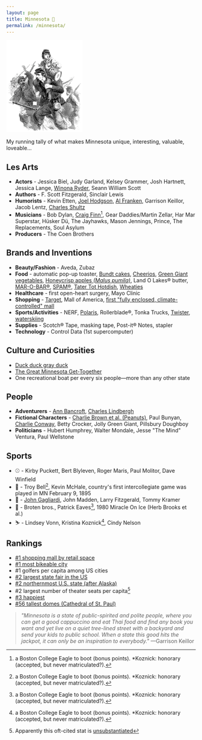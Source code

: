 ```yaml
---
layout: page
title: Minnesota 🛶
permalink: /minnesota/
---
```

<img src="/assets/the.first.minnesota.png" alt="The First Minnesota Regiment" width="40%" height="40%">

My running tally of what makes Minnesota unique, interesting, valuable, loveable...

## Les Arts
- **Actors** - Jessica Biel, Judy Garland, Kelsey Grammer, Josh Hartnett, Jessica Lange, [Winona Ryder](https://www.welcometowinona.com/), Seann William Scott
- **Authors** - F. Scott Fitzgerald,  Sinclair Lewis
- **Humorists** - Kevin Etten, [Joel Hodgson](https://en.wikipedia.org/wiki/Joel_Hodgson), [Al Franken](https://en.wikipedia.org/wiki/Al_Franken), Garrison Keillor, Jacob Lentz, [Charles Shultz](https://en.wikipedia.org/wiki/Charles_M._Schulz)
- **Musicians** - Bob Dylan, [Craig Finn](https://craigfinn.net/)[^1], Gear Daddies/Martin Zellar, Har Mar Superstar, Hüsker Dü, The Jayhawks, Mason Jennings, Prince, The Replacements, Soul Asylum
- **Producers** - The Coen Brothers

## Brands and Inventions
- **Beauty/Fashion** - Aveda, Zubaz
- **Food** - automatic pop-up toaster, [Bundt cakes](https://www.foodandwine.com/news/brief-delightful-history-bundt-pan), [Cheerios](https://www.mentalfloss.com/article/74142/8-things-you-might-not-know-about-cheerios), [Green Giant vegetables](https://en.wikipedia.org/wiki/Green_Giant), [Honeycrisp apples *(Malus pumila)*](https://en.wikipedia.org/wiki/Honeycrisp), Land O Lakes® butter, [MAR-O-BAR®](https://www.minnesotamonthly.com/archive/candy-bar-combat/), [SPAM®](https://en.wikipedia.org/wiki/Spam_(food)), [Tater Tot Hotdish](https://vimeo.com/65158243), [Wheaties](https://en.wikipedia.org/wiki/Wheaties)
- **Healthcare** - first open-heart surgery, Mayo Clinic
- **Shopping** - [Target](https://www.target.com/), Mall of America, [first "fully enclosed, climate-controlled" mall](https://www.theguardian.com/cities/2015/may/06/southdale-center-america-first-shopping-mall-history-cities-50-buildings)
- **Sports/Activities** - NERF, [Polaris](https://www.polaris.com/en-us/brands/), Rollerblade®, Tonka Trucks, [Twister](https://en.wikipedia.org/wiki/Twister_(game)), [waterskiing](https://www.britannica.com/sports/waterskiing)
- **Supplies** - Scotch® Tape, masking tape, Post-it® Notes, stapler
- **Technology** - Control Data (1st supercomputer)

## Culture and Curiosities
- [Duck duck gray duck](https://www.startribune.com/why-do-minnesotans-play-duck-duck-gray-duck-instead-of-duck-duck-goose/502474351/)
- [The Great Minnesota Get-Together](https://www.insider.com/best-state-fairs-in-the-us-2018-5#1-the-minnesota-state-fair-17)
- One recreational boat per every six people—more than any other state

## People
- **Adventurers** - [Ann Bancroft](https://en.wikipedia.org/wiki/Ann_Bancroft), [Charles Lindbergh](https://en.wikipedia.org/wiki/Charles_Lindbergh)
- **Fictional Characters** - [Charlie Brown et al. (Peanuts)](https://peanuts.fandom.com/wiki/Setting), Paul Bunyan, [Charlie Conway](https://disney.fandom.com/wiki/Charlie_Conway), Betty Crocker, Jolly Green Giant, Pillsbury Doughboy
- **Politicians** - Hubert Humphrey, Walter Mondale, Jesse "The Mind" Ventura, Paul Wellstone 

## Sports
- ⚾ - Kirby Puckett, Bert Blyleven, Roger Maris, Paul Molitor, Dave Winfield
- 🏀 - Troy Bell[^1], Kevin McHale, country's first intercollegiate game was played in MN February 9, 1895
- 🏈 - [John Gagliardi](https://www.google.com/search?q=The+Winningest+Coach+In+College+Football+History), John Madden, Larry Fitzgerald, Tommy Kramer
- 🏒 - Broten bros., Patrick Eaves[^1], 1980 Miracle On Ice (Herb Brooks et al.)
- ⛷ - Lindsey Vonn, Kristina Koznick[^1], Cindy Nelson

[^1]: a Boston College Eagle to boot (bonus points). *Koznick: honorary (accepted, but never matriculated?).

## Rankings
- [#1 shopping mall by retail space](https://en.wikipedia.org/wiki/List_of_largest_shopping_malls_in_the_United_States)
- [#1 most bikeable city](https://www.redfin.com/news/most-bike-friendly-cities-usa-2020/)
- #1 golfers per capita among US cities
- [#2 largest state fair in the US](https://www.mnstatefair.org/about-the-fair/attendance/)
- [#2 northernmost U.S. state (after Alaska)](https://en.wikipedia.org/wiki/Geography_of_Minnesota)
- #2 largest number of theater seats per capita[^2]
- [#3 happiest](https://wallethub.com/edu/happiest-states/6959)
- [#56 tallest domes (Cathedral of St. Paul)](https://en.wikipedia.org/wiki/List_of_tallest_domes)

[^2]: Apparently this oft-cited stat is [unsubstantiated](https://www.minnesotamonthly.com/featured/fake-news-the-twin-cities-theater-scenes-claim-to-fame/)


> *"Minnesota is a state of public-spirited and polite people, where you can get a good cappuccino and eat Thai food and find any book you want and yet live on a quiet tree-lined street with a backyard and send your kids to public school. When a state this good hits the jackpot, it can only be an inspiration to everybody."* —Garrison Keillor